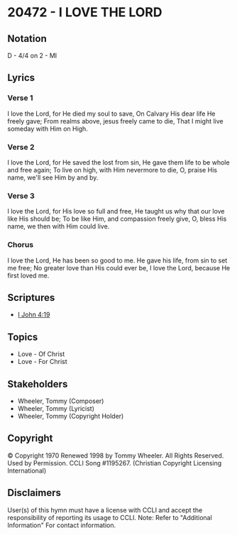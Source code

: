# 20472 - I LOVE THE LORD

## Notation

D - 4/4 on 2 - MI

## Lyrics

### Verse 1

I love the Lord, for He died my soul to save, On Calvary His dear life He freely gave; From realms above, jesus freely came to die, That I might live someday with Him on High.

### Verse 2

I love the Lord, for He saved the lost from sin, He gave them life to be whole and free again; To live on high, with Him nevermore to die, O, praise His name, we'll see Him by and by.

### Verse 3

I love the Lord, for His love so full and free, He taught us why that our love like His should be; To be like Him, and compassion freely give, O, bless His name, we then with Him could live.

### Chorus

I love the Lord, He has been so good to me. He gave his life, from sin to set me free; No greater love than His could ever be, I love the Lord, because He first loved me.


## Scriptures

- [I John 4:19](https://www.biblegateway.com/passage/?search=I%20John%204%3A19)

## Topics

- Love - Of Christ
- Love - For Christ

## Stakeholders

- Wheeler, Tommy (Composer)
- Wheeler, Tommy (Lyricist)
- Wheeler, Tommy (Copyright Holder)

## Copyright

© Copyright 1970 Renewed 1998 by Tommy Wheeler. All Rights Reserved. Used by Permission. CCLI Song #1195267.
(Christian Copyright Licensing International)

## Disclaimers

User(s) of this hymn must have a license with CCLI and accept the responsibility of reporting its usage to CCLI.
Note: Refer to "Additional Information" For contact information.

